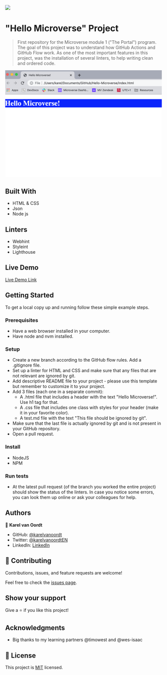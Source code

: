 ![](https://img.shields.io/badge/Microverse-blueviolet)

# "Hello Microverse" Project

> First repository for the Microverse module 1 ("The Portal") program. The goal of this project was to understand how GitHub Actions and GitHub Flow work. As one of the most important features in this project, was the installation of several linters, to help writing clean and ordered code.

![screenshot](./images/screenshot-1.png)


## Built With

- HTML & CSS
- Json
- Node js

## Linters

- Webhint
- Styleint
- Lighthouse

## Live Demo

[Live Demo Link](https://livedemo.com)


## Getting Started

To get a local copy up and running follow these simple example steps.

### Prerequisites

- Have a web browser installed in your computer.
- Have node and nvm installed.

### Setup

- Create a new branch according to the GitHub flow rules.
Add a .gitignore file.
- Set up a linter for HTML and CSS and make sure that any files that are not relevant are ignored by git.
- Add descriptive README file to your project - please use this template but remember to customize it to your project.
- Add 3 files (each one in a separate commit):
    - A .html file that includes a header with the text "Hello Microverse!". Use h1 tag for that.
    - A .css file that includes one class with styles for your header (make it in your favorite color).
    - A test.md file with the text "This file should be ignored by git".
- Make sure that the last file is actually ignored by git and is not present in your GitHub repository.
- Open a pull request.

### Install

- NodeJS
- NPM


### Run tests

- At the latest pull request (of the branch you worked the entire project) should show the status of the linters. In case you notice some errors, you can look them up online or ask your colleagues for help.


## Authors

👤 **Karel van Oordt**

- GitHub: [@karelvanoordt](https://github.com/githubhandle)
- Twitter: [@karelvanoordtEN](https://twitter.com/twitterhandle)
- LinkedIn: [LinkedIn](https://linkedin.com/in/karelvanoordt)

## 🤝 Contributing

Contributions, issues, and feature requests are welcome!

Feel free to check the [issues page](../../issues/).

## Show your support

Give a ⭐️ if you like this project!

## Acknowledgments

- Big thanks to my learning partners @timowest and @wes-isaac

## 📝 License

This project is [MIT](./MIT.md) licensed.
